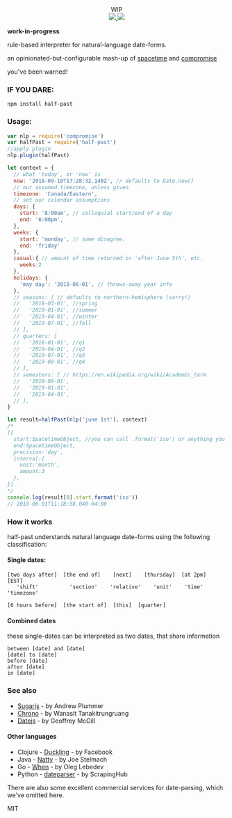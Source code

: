 
<div align="center">
  <div>WIP</div>
  <a href="https://npmjs.org/package/half-past">
    <img src="https://img.shields.io/npm/v/half-past.svg?style=flat-square" />
  </a>
  <a href="https://unpkg.com/half-past">
    <img src="https://badge-size.herokuapp.com/spencermountain/half-past/master/builds/half-past.min.js" />
  </a>
</div>


**work-in-progress**

rule-based interpreter for natural-language date-forms.

an opinionated-but-configurable mash-up of [spacetime](https://github.com/spencermountain/spacetime)
and [compromise](https://github.com/spencermountain/compromise)

you've been warned!

### IF YOU DARE:
`npm install half-past`

<!-- ### What it does:
* `"January 8th"` explicit date-forms
* `"1999-12-25"`  numeric/ISO date-forms
* `"7:30pm"` NL time-of-day
* `"5pm eastern time"` NL timezone
* `"christmas"` named holidays

*  `"next friday"` this/next/last logic
* `"end of the month"` end/start/middle logic

* `between June 5th and 7th` range logic
* `"three days after June 4rth"` 'punt' by a duration

* `this winter` seasons -
* `q2 2020` financial quarters -
* `second semester 2019` academic semesters -

* `every monday` repetitions by interval

* `in April O'neil's house` ignore false-positives

* handle DST/leap-year/hemisphere/leap-second logic (from [spacetime](https://github.com/spencermountain/spacetime) )
* handle tokenization/normalization/punctuation-handling (from [compromise](https://github.com/spencermountain/compromise) )

### What it doesn't do:
* `'easter 1440'` distant dates for astronomical holidays
* `1536602449137` millisecond, or epoch-time as dates
* force interpretation of british/american (always tries both!)
* `sometime in June` decide on a soft-date
* configurable 'last monday' logic -->

### Usage:
```js
var nlp = require('compromise')
var halfPast = require('half-past')
//apply plugin
nlp.plugin(halfPast)

let context = {
  // what 'today', or 'now' is
  now: '2018-09-10T17:28:32.140Z', // defaults to Date.now()
  // our assumed timezone, unless given
  timezone: 'Canada/Eastern',
  // set our calendar assumptions
  days: {
    start: '8:00am', // colloquial start/end of a day
    end: '6:00pm',
  },
  weeks: {
    start: 'monday', // some disagree.
    end: 'friday'
  },
  casual:{ // amount of time returned in 'after June 5th', etc.
    weeks:2
  },
  holidays: {
    'may day': '2018-06-01', // throws-away year info
  },
  // seasons: [ // defaults to northern-hemisphere (sorry!)
  //   '2018-03-01', //spring
  //   '2019-01-01', //summer
  //   '2019-04-01', //winter
  //   '2019-07-01', //fall
  // ],
  // quarters: [
  //   '2018-01-01', //q1
  //   '2019-04-01', //q2
  //   '2019-07-01', //q3
  //   '2019-09-01', //q4
  // ],
  // semesters: [ // https://en.wikipedia.org/wiki/Academic_term
  //   '2018-09-01',
  //   '2019-01-01',
  //   '2019-04-01',
  // ],
}

let result=halfPast(nlp('june 1st'), context)
/*
[{
  start:SpacetimeObject, //you can call .format('iso') or anything you want
  end:SpacetimeObject,
  precision:'day',
  interval:{
    unit:'month',
    amount:3
  },
}]
*/
console.log(result[0].start.format('iso'))
// 2018-06-01T11:18:58.040-04:00
```

### How it works
half-past understands natural language date-forms using the following classification:

#### Single dates:
```
[two days after]  [the end of]    [next]    [thursday]  [at 2pm]   [EST]
   'shift'          'section'    'relative'    'unit'    'time'   'timezone'

[6 hours before]  [the start of]  [this]  [quarter]
```

#### Combined dates
these single-dates can be interpreted as two dates, that share information
```
between [date] and [date]
[date] to [date]
before [date]
after [date]
in [date]
```

<!-- ### Examples:
```
  explicit templates
    ✓ "march 2nd"
    ✓ "2 march"
    ✓ "2 march 2016"
    ✓ "march 2nd"
    ✓ "2nd of march"
    ✓ "2nd of march, 2016"
    ✓ "march 2nd, 2016"
    ✓ "march 22nd"
    ✓ "tuesday march 22nd"
    ✓ "tuesday march 22nd, 2016"
    ✓ "april the 22nd"
    ✓ "22 april"
    ✓ "22 april 2016"
    ✓ "april 22nd"
    ✓ "22nd of april"
    ✓ "the 22nd of april, 2016"
    ✓ "april 1st, 2016"
    ✓ "april 1st"
    ✓ "tuesday, april the 1st"
    ✓ "tuesday april 1st, 2016"

  time-based cruft
    ✓ "july 5th at 2pm"
    ✓ "july 5th, 2:12"
    ✓ "4:23am july 5th "
    ✓ "july 5th 2pm PST"
    ✓ "1pm pacific time, july 5th "
    ✓ "july 5th before noon pacific time"
    ✓ "3:23 EST july 5th "
    ✓ "2 oclock july 5th "
    ✓ "july 5 2016 12 oclock PST"
    ✓ "3:23 eastern standard time july 5"

  named holidays
    ✓ "new years eve"
    ✓ "april fools"
    ✓ "april fools at 5pm"
    ✓ "april fools, 2016"

  numeric dates
    ✓ "1999/12/25"
    ✓ "1999-12-25"
    ✓ "12/25/1999"
    ✓ "12-25-1999"
    ✓ "25-12-1999"
    ✓ "25-12-1999 12:32"
    ✓ "25-12-1999 12:32:00"
    ✓ "2016/03/13"
    ✓ "03/13/2016 at 2:00"
    ✓ "2016/13/03"
    ✓ "13/03/2016 before 11"

  punted dates
    ✓ "two days from now"
    ✓ "in two hours from now"
    ✓ "two months from today"
    ✓ "in one year"
    ✓ "a year from now"
    ✓ "after a few days"
    ✓ "in a few years"
    ✓ "two months later"
    ✓ "two months in the future"
    ✓ "a year forward"

  adhoc terms
    ✓ "tomorrow"
    ✓ "the next day"
    ✓ "the day after next"
    ✓ "day after tomorrow"
```

### Relative to now
dates that are relative to given context time
```
  relative Year
    ✓ "q1 2002"
    ✓ "fourth quarter, 2002"
    ✓ "fourth quarter"
    ✓ "spring 2002"
    ✓ "this march"
    ✓ next quarter
    ✓ next year
    ✓ this winter
    ✓ middle of the winter

  relative Month
    ✓ "first week of february"
    ✓ "second week of february"
    ✓ "2nd week of february"

  relative Week
    ✓ "this saturday"
    ✓ "sunday"
    ✓ "mon"
    ✓ "tuesday"
    ✓ "next wed"
    ✓ "this thurs"
    ✓ "next friday"
    ✓ "friday"
    ✓ "this weekend"
    ✓ "next weekend"
    ✓ "end of this week"
    ✓ "next week"
    ✓ "start of next week"
    ✓ "end of next week"
    ✓ "this monday"
    ✓ "two mondays from now"
    ✓ "3 mondays from now"
    ✓ "three sundays from now"
    ✓ "next monday"
    ✓ "monday next week"
    ✓ "the monday after next"
```

### Ranges
```
explicit between range
    ✓ "between monday and friday"
    ✓ "between next tuesday and next friday"
    ✓ "between christmas and new years"
    ✓ "between new years and christmas"
    ✓ "from monday to friday"
    ✓ "from next tuesday to next friday"
    ✓ "from christmas to new years"
    ✓  june 5th to august 7th
    ✓  june 5th to 7th
    ✓ between june 5 and august seven

now-implicit range (now → then)
   ✓ "by saturday"
   ✓ "by tuesday"
   ✓ "before next spring"
   ✓ "by 2016-02-06"

duration-implicit range (start → end)
   ✓ "on friday"
   ✓ "on next tuesday"
   ✓ "on christmas"
   ✓ "on 12/12/1992"
   ✓ "saturday"
   ✓ "july 5th"
   ✓ "july 5th 2016"
   ✓ "next tuesday"
   ✓ "tomorrow"
```

### Repeating dates
```
Recurring dates
  ✓ every day
  ✓ every thursday
  ✓ every other day
  ✓ every other wednesday
  ✓ each monday at 9am
```

### Calendar-hopping
```
punted dates
  ✓ 4 days from now
  ✓ three weeks from today

relative range
  ✓ two weeks later

Implicit range -- (assumed now-to-then)
  ✓ by the end of the year
  ✓ before christmas

soft range - not fully day-defined
  ✓ middle of the month
  ✓ start of next week
  ✓ in august
  ✓ this spring

punted week with day
  ✓ two saturdays from now
  ✓ the friday after next  
``` -->

### See also
* [Sugarjs](https://sugarjs.com/dates/) - by Andrew Plummer
* [Chrono](https://github.com/wanasit/chrono) - by Wanasit Tanakitrungruang
* [Datejs](http://www.datejs.com/) - by Geoffrey McGill

#### Other languages
* Clojure - [Duckling](https://duckling.wit.ai/) - by Facebook
* Java - [Natty](http://natty.joestelmach.com/) - by Joe Stelmach
* Go - [When](https://github.com/olebedev/when) - by Oleg Lebedev
* Python - [dateparser](https://github.com/scrapinghub/dateparser) - by ScrapingHub

There are also some excellent commercial services for date-parsing, which we've omitted here.

MIT
